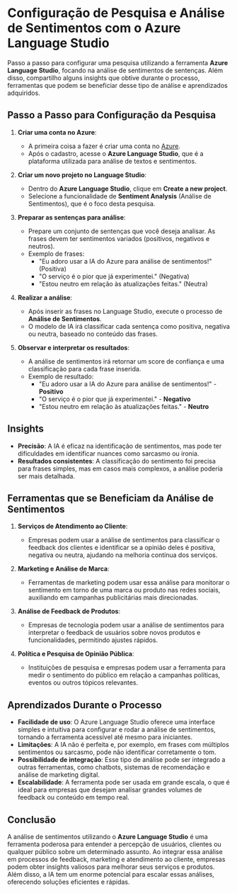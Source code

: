 # Configuração de Pesquisa e Análise de Sentimentos com o Azure Language Studio

Passo a passo para configurar uma pesquisa utilizando a ferramenta **Azure Language Studio**, focando na análise de sentimentos de sentenças. Além disso, compartilho alguns insights que obtive durante o processo, ferramentas que podem se beneficiar desse tipo de análise e aprendizados adquiridos.

## Passo a Passo para Configuração da Pesquisa

1. **Criar uma conta no Azure**:
   - A primeira coisa a fazer é criar uma conta no [Azure](https://azure.microsoft.com/).
   - Após o cadastro, acesse o **Azure Language Studio**, que é a plataforma utilizada para análise de textos e sentimentos.

2. **Criar um novo projeto no Language Studio**:
   - Dentro do **Azure Language Studio**, clique em **Create a new project**.
   - Selecione a funcionalidade de **Sentiment Analysis** (Análise de Sentimentos), que é o foco desta pesquisa.

3. **Preparar as sentenças para análise**:
   - Prepare um conjunto de sentenças que você deseja analisar. As frases devem ter sentimentos variados (positivos, negativos e neutros).
   - Exemplo de frases:
     - "Eu adoro usar a IA do Azure para análise de sentimentos!" (Positiva)
     - "O serviço é o pior que já experimentei." (Negativa)
     - "Estou neutro em relação às atualizações feitas." (Neutra)

4. **Realizar a análise**:
   - Após inserir as frases no Language Studio, execute o processo de **Análise de Sentimentos**.
   - O modelo de IA irá classificar cada sentença como positiva, negativa ou neutra, baseado no conteúdo das frases.

5. **Observar e interpretar os resultados**:
   - A análise de sentimentos irá retornar um score de confiança e uma classificação para cada frase inserida.
   - Exemplo de resultado:
     - "Eu adoro usar a IA do Azure para análise de sentimentos!" - **Positivo**
     - "O serviço é o pior que já experimentei." - **Negativo**
     - "Estou neutro em relação às atualizações feitas." - **Neutro**

## Insights

- **Precisão**: A IA é eficaz na identificação de sentimentos, mas pode ter dificuldades em identificar nuances como sarcasmo ou ironia.
- **Resultados consistentes**: A classificação do sentimento foi precisa para frases simples, mas em casos mais complexos, a análise poderia ser mais detalhada.

## Ferramentas que se Beneficiam da Análise de Sentimentos

1. **Serviços de Atendimento ao Cliente**:
   - Empresas podem usar a análise de sentimentos para classificar o feedback dos clientes e identificar se a opinião deles é positiva, negativa ou neutra, ajudando na melhoria contínua dos serviços.

2. **Marketing e Análise de Marca**:
   - Ferramentas de marketing podem usar essa análise para monitorar o sentimento em torno de uma marca ou produto nas redes sociais, auxiliando em campanhas publicitárias mais direcionadas.

3. **Análise de Feedback de Produtos**:
   - Empresas de tecnologia podem usar a análise de sentimentos para interpretar o feedback de usuários sobre novos produtos e funcionalidades, permitindo ajustes rápidos.

4. **Política e Pesquisa de Opinião Pública**:
   - Instituições de pesquisa e empresas podem usar a ferramenta para medir o sentimento do público em relação a campanhas políticas, eventos ou outros tópicos relevantes.

## Aprendizados Durante o Processo

- **Facilidade de uso**: O Azure Language Studio oferece uma interface simples e intuitiva para configurar e rodar a análise de sentimentos, tornando a ferramenta acessível até mesmo para iniciantes.
- **Limitações**: A IA não é perfeita e, por exemplo, em frases com múltiplos sentimentos ou sarcasmo, pode não identificar corretamente o tom.
- **Possibilidade de integração**: Esse tipo de análise pode ser integrado a outras ferramentas, como chatbots, sistemas de recomendação e análise de marketing digital.
- **Escalabilidade**: A ferramenta pode ser usada em grande escala, o que é ideal para empresas que desejam analisar grandes volumes de feedback ou conteúdo em tempo real.

## Conclusão

A análise de sentimentos utilizando o **Azure Language Studio** é uma ferramenta poderosa para entender a percepção de usuários, clientes ou qualquer público sobre um determinado assunto. Ao integrar essa análise em processos de feedback, marketing e atendimento ao cliente, empresas podem obter insights valiosos para melhorar seus serviços e produtos. Além disso, a IA tem um enorme potencial para escalar essas análises, oferecendo soluções eficientes e rápidas.
